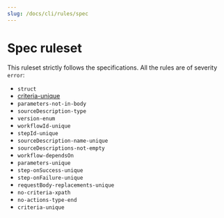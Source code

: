 ```yaml
---
slug: /docs/cli/rules/spec
---
```


# Spec ruleset

This ruleset strictly follows the specifications.
All the rules are of severity `error`:

- `struct`
- [criteria-unique](./arazzo/criteria-unique.md)
- `parameters-not-in-body`
- `sourceDescription-type`
- `version-enum`
- `workflowId-unique`
- `stepId-unique`
- `sourceDescription-name-unique`
- `sourceDescriptions-not-empty`
- `workflow-dependsOn`
- `parameters-unique`
- `step-onSuccess-unique`
- `step-onFailure-unique`
- `requestBody-replacements-unique`
- `no-criteria-xpath`
- `no-actions-type-end`
- `criteria-unique`
